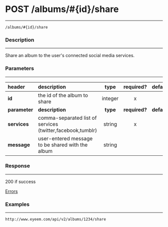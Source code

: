 # POST /albums/#{id}/share 
***
`/albums/#{id}/share`

### Description
***
Share an album to the user's connected social media services.


### Parameters
***

|header| description| type |required? |default|
|:---------|:--------------|:----------:|:------------:|:------------:|
|**id**| the id of the album to share|integer|x||
|**parameter**| **description**| **type** |**required?** |**default**|
|**services**| comma-separated list of services (twitter,facebook,tumblr)|string|x||
|**message**|user-entered message to be shared with the album|string|||


### Response
***
200 if success

[Errors](../../resources/errors.md#files)

### Examples
***

`http://www.eyeem.com/api/v2/albums/1234/share`



 